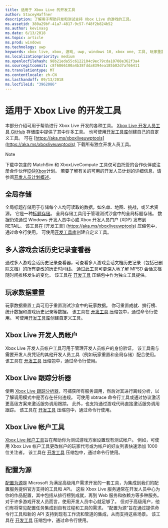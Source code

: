 ```yaml
---
title: 适用于 Xbox Live 的开发工具
author: StaceyHaffner
description: 了解用于帮助开发和测试支持 Xbox Live 的游戏的工具。
ms.assetid: 380a29bf-41a7-4817-9c57-f48f2b824b52
ms.author: kevinasg
ms.date: 6/13/2018
ms.topic: article
ms.prod: windows
ms.technology: uwp
keywords: xbox live, xbox, 游戏, uwp, windows 10, xbox one, 工具, 玩家重置, live 跟踪分析器, LTA, xbox live 帐户工具
ms.localizationpriority: medium
ms.openlocfilehash: 98b21eda55c6122104c9ec79cda10708e362f3a4
ms.sourcegitcommit: c8f6866100a4b38fdda8394ea185b02d7af66411
ms.translationtype: MT
ms.contentlocale: zh-CN
ms.lasthandoff: 09/13/2018
ms.locfileid: "3962086"
---
```

# <a name="development-tools-for-xbox-live"></a>适用于 Xbox Live 的开发工具

本部分介绍可用于帮助进行 Xbox Live 开发的各种工具。 [Xbox Live 开发人员工具 GitHub](https://github.com/Microsoft/xbox-live-developer-tools) 存储库中提供了其中许多工具。 也可使用[开发工具库](https://www.nuget.org/packages/Microsoft.Xbox.Services.DevTools)创建自己的自定义工具。 可在 [https://aka.ms/xboxliveuwptools](https://aka.ms/xboxliveuwptools) 下载所有独立开发人员工具。

> [!NOTE]
> 下载中包含的 MatchSim 和 XboxLiveCompute 工具仅可由托管的合作伙伴或注册合作伙伴[ID@Xbox](http://www.xbox.com/Developers/id)计划。 若要了解有关的可用的开发人员计划的详细信息，请参阅[开发人员计划概述](https://docs.microsoft.com/windows/uwp/xbox-live/developer-program-overview)。 

## <a name="global-storage"></a>全局存储
全局标题存储用于存储每个人均可读取的数据，如名单、地图、挑战，或艺术资源。 它是一种[标题存储](../storage-platform/xbox-live-title-storage/xbox-live-title-storage.md)。 全局存储工具用于管理测试沙盒中的全局标题存储。 数据仍须通过 Windows 开发人员中心或 Xbox 开发人员门户 (XDP) 发布到 RETAIL。 该工具在 [开发工具] (https://aka.ms/xboxliveuwptools) 压缩包中，通过命令行使用。 可使用[开发工具库](https://www.nuget.org/packages/Microsoft.Xbox.Services.DevTools)创建自定义工具。

## <a name="multiplayer-session-history-viewer"></a>多人游戏会话历史记录查看器
通过多人游戏会话历史记录查看器，可查看多人游戏会话文档历史记录（包括已删除文档）的所有更改的历史时间线。 通过此工具可更深入地了解 MPSD 会话文档随时间推移发生的变化。 该工具在 [开发工具](https://aka.ms/xboxliveuwptools) 压缩包中作为独立工具提供。

## <a name="player-data-reset"></a>玩家数据重置
玩家数据重置工具可用于重置测试沙盒中的玩家数据。 你可重置成就、排行榜、统计数据和游戏历史记录等数据。 该工具在 [开发工具](https://aka.ms/xboxliveuwptools) 压缩包中，通过命令行使用。 可使用[开发工具库](https://www.nuget.org/packages/Microsoft.Xbox.Services.DevTools)创建自定义工具。

## <a name="xbox-live-developer-account"></a>Xbox Live 开发人员帐户
Xbox Live 开发人员帐户工具可用于管理开发人员帐户的身份验证。 该工具需与需要开发人员凭证的其他开发人员工具（例如玩家重置和全局存储）配合使用。 该工具在 [开发工具](https://aka.ms/xboxliveuwptools) 压缩包中，通过命令行使用。

## <a name="xbox-live-trace-analyzer"></a>Xbox Live 跟踪分析器
使用 [Xbox Live 跟踪分析器](analyze-service-calls.md)，可捕获所有服务调用，然后对其进行离线分析，以了解调用模式中是否存在任何违规。 可使用 xbtrace 命令行工具或通过协议激活更高级方案来激活服务调用跟踪。 此外，也支持通过游戏代码直接激活服务调用跟踪。 该工具在 [开发工具](https://aka.ms/xboxliveuwptools) 压缩包中，通过命令行使用。

## <a name="xbox-live-account-tool"></a>Xbox Live 帐户工具  
[Xbox Live 帐户工具](xbox-live-account-tool.md)旨在帮助你为测试游戏方案设置现有测试帐户。 例如，可使用 Xbox Live 帐户工具更改帐户的玩家代号或为帐户的好友列表快速添加 1000 位关注者。 该工具在 [开发工具](https://aka.ms/xboxliveuwptools) 压缩包中，通过命令行使用。

## <a name="config-as-source"></a>配置为源
[配置为源](https://github.com/Microsoft/xbox-live-developer-tools/blob/master/CONFIGASSOURCE.md)是 Microsoft 为满足高级用户需求开发的一套工具，为集成到我们的配置服务提供官方支持的工具和 API。 这些 Xbox Live 服务通常在开发人员中心为你的作品配置，其中包括从排行榜到成就，再到 Web 服务和依赖方等多种服务。 对于许多游戏开发人员而言，使用开发人员中心就足够了。 但对于高级用户，他们有将常见配置任务集成到自有过程和工具的需求。  “配置为源”旨在通过提供命令行工具和新的 API 支持到现有工作流和管道的集成，从而支持这些场景。 该工具在 [开发工具](https://aka.ms/xboxliveuwptools) 压缩包中，通过命令行使用。
